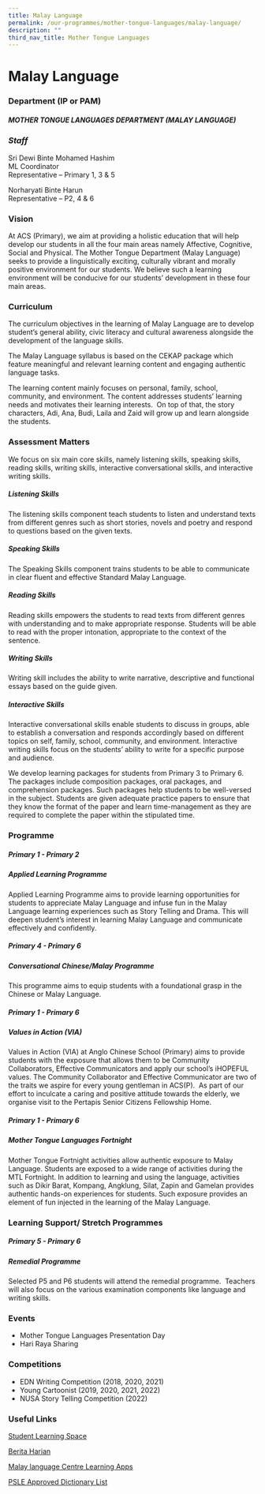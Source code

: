 ```yaml
---
title: Malay Language
permalink: /our-programmes/mother-tongue-languages/malay-language/
description: ""
third_nav_title: Mother Tongue Languages
---
```

# **Malay Language**

### **Department (IP or PAM)**

##### **MOTHER TONGUE LANGUAGES DEPARTMENT (MALAY LANGUAGE)**

### ***Staff***
Sri Dewi Binte Mohamed Hashim <br>
ML Coordinator <br>
Representative – Primary 1, 3 &amp; 5

Norharyati Binte Harun <br>
Representative – P2, 4 &amp; 6

### **Vision**

At ACS (Primary), we aim at providing a holistic education that will help develop our students in all the four main areas namely Affective, Cognitive, Social and Physical. The Mother Tongue Department (Malay Language) seeks to provide a linguistically exciting, culturally vibrant and morally positive environment for our students. We believe such a learning environment will be conducive for our students’ development in these four main areas.

### **Curriculum**

The curriculum objectives in the learning of Malay Language are to develop student’s general ability, civic literacy and cultural awareness alongside the development of the language skills.

The Malay Language syllabus is based on the CEKAP package which feature meaningful and relevant learning content and engaging authentic language tasks.&nbsp;

The learning content mainly focuses on personal, family, school, community, and environment. The content addresses students’ learning needs and motivates their learning interests.&nbsp; On top of that, the story characters, Adi, Ana, Budi, Laila and Zaid will grow up and learn alongside the students.

### **Assessment Matters**

We focus on six main core skills, namely listening skills, speaking skills, reading skills, writing skills, interactive conversational skills, and interactive writing skills.

##### **Listening Skills**

The listening skills component teach students to listen and understand texts from different genres such as short stories, novels and poetry and respond to questions based on the given texts.

##### **Speaking Skills**

The Speaking Skills component trains students to be able to communicate in clear fluent and effective Standard Malay Language.&nbsp;

##### **Reading Skills**

Reading skills empowers the students to read texts from different genres with understanding and to make appropriate response. Students will be able to read with the proper intonation, appropriate to the context of the sentence.

##### **Writing Skills**

Writing skill includes the ability to write narrative, descriptive and functional essays based on the guide given.&nbsp;

##### **Interactive Skills**

Interactive conversational skills enable students to discuss in groups, able to establish a conversation and responds accordingly based on different topics on self, family, school, community, and environment. Interactive writing skills focus on the students’ ability to write for a specific purpose and audience.&nbsp;

We develop learning packages for students from Primary 3 to Primary 6. The packages include composition packages, oral packages, and comprehension packages. Such packages help students to be well-versed in the subject. Students are given adequate practice papers to ensure that they know the format of the paper and learn time-management as they are required to complete the paper within the stipulated time.


### **Programme**

##### **Primary 1 -  Primary 2**

##### **Applied Learning Programme**

Applied Learning Programme aims to provide learning opportunities for students to appreciate Malay Language and infuse fun in the Malay Language learning experiences such as Story Telling and Drama. This will deepen student’s interest in learning Malay Language and communicate effectively and confidently.

##### **Primary 4 -  Primary 6**

##### **Conversational Chinese/Malay Programme**

This programme aims to equip students with a foundational grasp in the Chinese or Malay Language.

##### **Primary 1 -  Primary 6**

##### **Values in Action (VIA)**

Values in Action (VIA) at Anglo Chinese School (Primary) aims to provide students with the exposure that allows them to be Community Collaborators, Effective Communicators and apply our school’s iHOPEFUL values. The Community Collaborator and Effective Communicator are two of the traits we aspire for every young gentleman in ACS(P).&nbsp; As part of our effort to inculcate a caring and positive attitude towards the elderly, we organise visit to the Pertapis Senior Citizens Fellowship Home.

##### **Primary 1 -  Primary 6**

##### **Mother Tongue Languages Fortnight**

Mother Tongue Fortnight activities allow authentic exposure to Malay Language. Students are exposed to a wide range of activities during the MTL Fortnight. In addition to learning and using the language, activities such as Dikir Barat, Kompang, Angklung, Silat, Zapin and Gamelan provides authentic hands-on experiences for students. Such exposure provides an element of fun injected in the learning of the Malay Language.

### **Learning Support/ Stretch Programmes**

##### **Primary 5 -  Primary 6**

##### **Remedial Programme**

Selected P5 and P6 students will attend the remedial programme.&nbsp; Teachers will also focus on the various examination components like language and writing skills.

### **Events**

* Mother Tongue Languages Presentation Day
* Hari Raya Sharing

### **Competitions**

* EDN Writing Competition (2018, 2020, 2021)
* Young Cartoonist (2019, 2020, 2021, 2022)&nbsp;
* NUSA Story Telling Competition (2022)


### **Useful Links**

[Student Learning Space](https://vle.learning.moe.edu.sg/login)

[Berita Harian](http://beritaharian.sg)

[Malay language Centre Learning Apps](https://academyofsingaporeteachers.moe.edu.sg/mlcs/resources/mlcs-educational-apps)

[PSLE Approved Dictionary List](https://www.seab.gov.sg/home/examinations/approved-dictionaries)